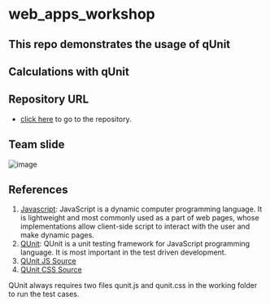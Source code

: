 # web_apps_workshop
## This repo demonstrates the usage of qUnit

## Calculations with qUnit



## Repository URL
- [click here](https://github.com/Rohith-saidugari/web_apps_workshop "link to the workshop repository")  to go to the repository.

## Team slide

![image](https://raw.githubusercontent.com/Rohith-saidugari/web_apps_workshop/master/images/Team.png)

## References

1. [Javascript](https://www.tutorialspoint.com/javascript/index.htm): JavaScript is a dynamic computer programming language. It is lightweight and most commonly used as a part of web pages, whose implementations allow client-side script to interact with the user and make dynamic pages.
1. [QUnit](https://qunitjs.com/intro/): QUnit is a unit testing framework for JavaScript programming language. It is most important in the test driven development.
1. [QUnit JS Source ](https://code.jquery.com/qunit/qunit-2.9.1.js)
1. [QUnit CSS Source ](https://code.jquery.com/qunit/qunit-2.9.1.css)


QUnit always requires two files qunit.js and qunit.css in the working folder to run the test cases.

